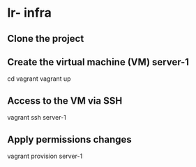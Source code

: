 # lr- infra

## Clone the project
## Create the virtual machine (VM) server-1
cd vagrant
vagrant up

## Access to the VM via SSH
vagrant ssh server-1

## Apply permissions changes
vagrant provision server-1
